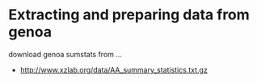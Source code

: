 # Extracting and preparing data from genoa

download genoa sumstats from ...
- http://www.xzlab.org/data/AA_summary_statistics.txt.gz 


